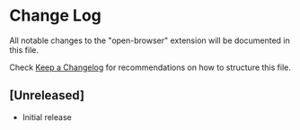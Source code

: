 # Change Log

All notable changes to the "open-browser" extension will be documented in this file.

Check [Keep a Changelog](http://keepachangelog.com/) for recommendations on how to structure this file.

## [Unreleased]

- Initial release